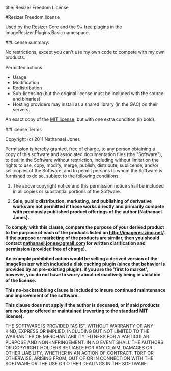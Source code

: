 title: Resizer Freedom License

#Resizer Freedom license

Used by the Resizer Core and the [9+ free plugins](/plugins) in the ImageResizer.Plugins.Basic namespace.

##License summary:

No restrictions, except you can't use my own code to compete with my own products.

Permitted actions
 * Usage
 * Modification
 * Redistribution
 * Sub-licensing (but the original license must be included with the source and binaries)
 * Hosting providers may install as a shared library (in the GAC) on their servers.

An exact copy of the [MIT license](http://www.opensource.org/licenses/mit-license.php), but with one extra condition (in bold).

##License Terms

Copyright (c) 2011 Nathanael Jones

Permission is hereby granted, free of charge, to any person obtaining a copy
of this software and associated documentation files (the "Software"), to deal
in the Software without restriction, including without limitation the rights
to use, copy, modify, merge, publish, distribute, sublicense, and/or sell
copies of the Software, and to permit persons to whom the Software is
furnished to do so, subject to the following conditions:

1. The above copyright notice and this permission notice shall be included in
all copies or substantial portions of the Software. 

2. **Sale, public distribution, marketing, and publishing of derivative works 
are not permitted if those works directly and primarily compete with previously published product
offerings of the author (Nathanael Jones).**

**To comply with this clause, compare the purpose of your derived product 
to the purpose of each of the products listed on <http://imageresizing.net/>.
If the purpose or marketing of the products are similar, then you should contact 
nathanael.jones@gmail.com for written clarification and permission (provided free of charge).**

**An example prohibited action would be selling a derived version of the ImageResizer which included a disk caching plugin (since that behavior is provided by an pre-existing plugin).
If you are the 'first to market', however, you do not have to worry about retroactively being in violation of the license.**

**This no-backstabbing clause is included to insure continued maintenance and improvement of the software.**

**This clause does not apply if the author is deceased, or if said products are no longer offered or maintained (reverting to the standard MIT license).**

THE SOFTWARE IS PROVIDED "AS IS", WITHOUT WARRANTY OF ANY KIND, EXPRESS OR
IMPLIED, INCLUDING BUT NOT LIMITED TO THE WARRANTIES OF MERCHANTABILITY,
FITNESS FOR A PARTICULAR PURPOSE AND NON-INFRINGEMENT. IN NO EVENT SHALL THE
AUTHORS OR COPYRIGHT HOLDERS BE LIABLE FOR ANY CLAIM, DAMAGES OR OTHER
LIABILITY, WHETHER IN AN ACTION OF CONTRACT, TORT OR OTHERWISE, ARISING FROM,
OUT OF OR IN CONNECTION WITH THE SOFTWARE OR THE USE OR OTHER DEALINGS IN
THE SOFTWARE.


